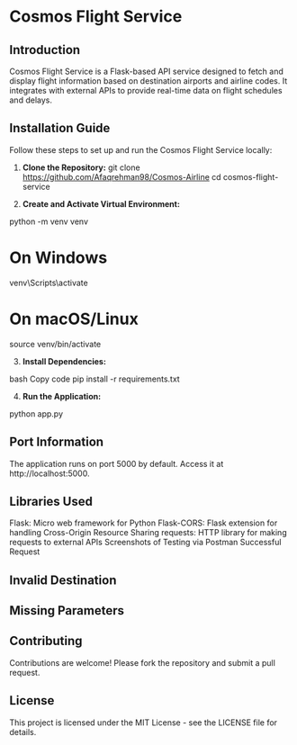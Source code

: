 # Cosmos Flight Service

## Introduction

Cosmos Flight Service is a Flask-based API service designed to fetch and display flight information based on destination airports and airline codes. It integrates with external APIs to provide real-time data on flight schedules and delays.

## Installation Guide

Follow these steps to set up and run the Cosmos Flight Service locally:

1. **Clone the Repository:**
   git clone https://github.com/Afaqrehman98/Cosmos-Airline
   cd cosmos-flight-service

2. **Create and Activate Virtual Environment:**

python -m venv venv

# On Windows

venv\Scripts\activate

# On macOS/Linux

source venv/bin/activate

3. **Install Dependencies:**

bash
Copy code
pip install -r requirements.txt

4. **Run the Application:**

python app.py

## Port Information

The application runs on port 5000 by default. Access it at http://localhost:5000.

## Libraries Used

Flask: Micro web framework for Python
Flask-CORS: Flask extension for handling Cross-Origin Resource Sharing
requests: HTTP library for making requests to external APIs
Screenshots of Testing via Postman
Successful Request

## Invalid Destination

## Missing Parameters

## Contributing

Contributions are welcome! Please fork the repository and submit a pull request.

## License

This project is licensed under the MIT License - see the LICENSE file for details.
